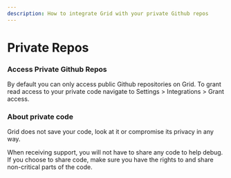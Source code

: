 ```yaml
---
description: How to integrate Grid with your private Github repos
---
```


# Private Repos

### Access Private Github Repos

By default you can only access public Github repositories on Grid. To grant read access to your private code navigate to Settings > Integrations > Grant access.

### About private code

Grid does not save your code, look at it or compromise its privacy in any way.

When receiving support, you will not have to share any code to help debug. If you choose to share code, make sure you have the rights to and share non-critical parts of the code.
